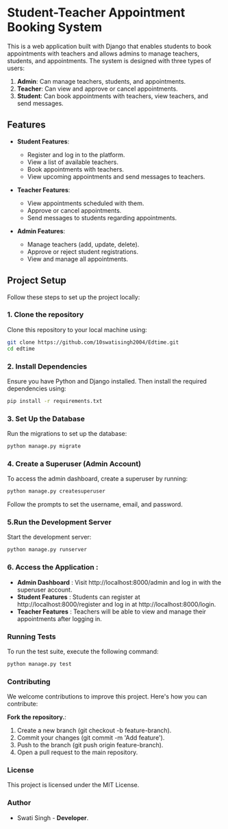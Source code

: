 # Student-Teacher Appointment Booking System

This is a web application built with Django that enables students to book appointments with teachers and allows admins to manage teachers, students, and appointments. The system is designed with three types of users:
1. **Admin**: Can manage teachers, students, and appointments.
2. **Teacher**: Can view and approve or cancel appointments.
3. **Student**: Can book appointments with teachers, view teachers, and send messages.

## Features

- **Student Features**:
  - Register and log in to the platform.
  - View a list of available teachers.
  - Book appointments with teachers.
  - View upcoming appointments and send messages to teachers.

- **Teacher Features**:
  - View appointments scheduled with them.
  - Approve or cancel appointments.
  - Send messages to students regarding appointments.

- **Admin Features**:
  - Manage teachers (add, update, delete).
  - Approve or reject student registrations.
  - View and manage all appointments.

## Project Setup

Follow these steps to set up the project locally:

### 1. Clone the repository

Clone this repository to your local machine using:

```bash
git clone https://github.com/10swatisingh2004/Edtime.git
cd edtime
```
 ### 2. Install Dependencies
Ensure you have Python and Django installed. Then install the required dependencies using:

```bash
pip install -r requirements.txt
```
### 3. Set Up the Database
Run the migrations to set up the database:

```bash
python manage.py migrate
```

### 4. Create a Superuser (Admin Account)
To access the admin dashboard, create a superuser by running:

```bash
python manage.py createsuperuser
```
Follow the prompts to set the username, email, and password.

### 5.Run the Development Server
Start the development server:

```bash
python manage.py runserver
```
### 6. Access the Application :
- **Admin Dashboard** : Visit http://localhost:8000/admin and log in with the superuser account.
- **Student Features** : Students can register at http://localhost:8000/register and log in at http://localhost:8000/login.
- **Teacher Features** : Teachers will be able to view and manage their appointments after logging in.

### Running Tests
To run the test suite, execute the following command:
```bash
python manage.py test
```
### Contributing
We welcome contributions to improve this project. Here's how you can contribute:

**Fork the repository.**:
1. Create a new branch (git checkout -b feature-branch).
2. Commit your changes (git commit -m 'Add feature').
3. Push to the branch (git push origin feature-branch).
4. Open a pull request to the main repository.

### License
This project is licensed under the MIT License.

### Author
- Swati Singh - **Developer**.
  
